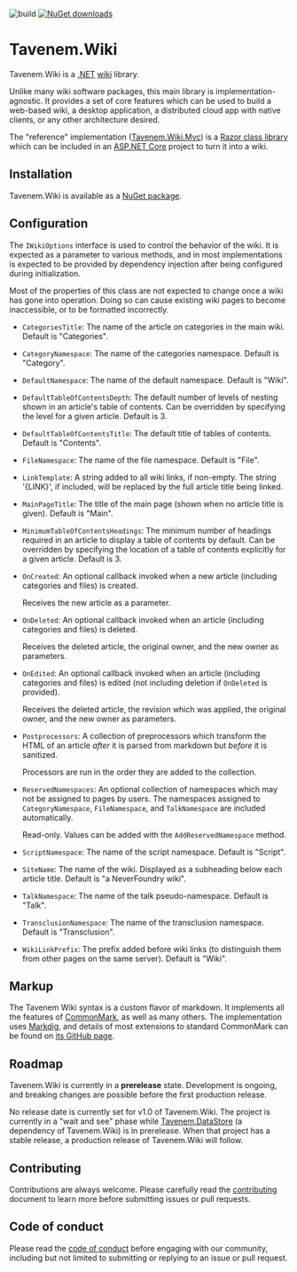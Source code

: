 ![build](https://img.shields.io/github/workflow/status/Tavenem/Wiki/publish/main) [![NuGet downloads](https://img.shields.io/nuget/dt/Tavenem.Wiki)](https://www.nuget.org/packages/Tavenem.Wiki/)

Tavenem.Wiki
==

Tavenem.Wiki is a [.NET](https://dotnet.microsoft.com) [wiki](http://wikipedia.com/wiki/Wiki)
library.

Unlike many wiki software packages, this main library is implementation-agnostic. It provides a set
of core features which can be used to build a web-based wiki, a desktop application, a distributed
cloud app with native clients, or any other architecture desired.

The "reference" implementation ([Tavenem.Wiki.Mvc](https://github.com/Tavenem/Wiki.Mvc)) is a [Razor
class library](https://docs.microsoft.com/en-us/aspnet/core/razor-pages/ui-class) which can be
included in an [ASP.NET Core](https://docs.microsoft.com/en-us/aspnet/core) project to turn it into
a wiki.

## Installation

Tavenem.Wiki is available as a [NuGet package](https://www.nuget.org/packages/Tavenem.Wiki/).

## Configuration
The `IWikiOptions` interface is used to control the behavior of the wiki. It is expected as a
parameter to various methods, and in most implementations is expected to be provided by dependency
injection after being configured during initialization.

Most of the properties of this class are not expected to change once a wiki has gone into operation.
Doing so can cause existing wiki pages to become inaccessible, or to be formatted incorrectly.

- `CategoriesTitle`: The name of the article on categories in the main wiki. Default is
  "Categories".
- `CategoryNamespace`: The name of the categories namespace. Default is "Category".
- `DefaultNamespace`: The name of the default namespace. Default is "Wiki".
- `DefaultTableOfContentsDepth`: The default number of levels of nesting shown in an article's table
  of contents. Can be overridden by specifying the level for a given article. Default is 3.
- `DefaultTableOfContentsTitle`: The default title of tables of contents. Default is "Contents".
- `FileNamespace`: The name of the file namespace. Default is "File".
- `LinkTemplate`: A string added to all wiki links, if non-empty. The string '\{LINK\}', if included,
  will be replaced by the full article title being linked.
- `MainPageTitle`: The title of the main page (shown when no article title is given). Default is
  "Main".
- `MinimumTableOfContentsHeadings`: The minimum number of headings required in an article to display
  a table of contents by default. Can be overridden by specifying the location of a table of
  contents explicitly for a given article. Default is 3.
- `OnCreated`: An optional callback invoked when a new article (including categories and files) is
  created.
  
  Receives the new article as a parameter.
- `OnDeleted`: An optional callback invoked when an article (including categories and files) is
  deleted.
  
  Receives the deleted article, the original owner, and the new owner as parameters.
- `OnEdited`: An optional callback invoked when an article (including categories and files) is
  edited (not including deletion if `OnDeleted` is provided).
  
  Receives the deleted article, the revision which was applied, the original owner, and the new
  owner as parameters.
- `Postprocessors`: A collection of preprocessors which transform the HTML of an article *after* it
  is parsed from markdown but *before* it is sanitized.

  Processors are run in the order they are added to the collection.
- `ReservedNamespaces`: An optional collection of namespaces which may not be assigned to pages by
  users. The namespaces assigned to `CategoryNamespace`, `FileNamespace`, and `TalkNamespace` are
  included automatically.

  Read-only. Values can be added with the `AddReservedNamespace` method.
- `ScriptNamespace`: The name of the script namespace. Default is "Script".
- `SiteName`: The name of the wiki. Displayed as a subheading below each article title. Default is
  "a NeverFoundry wiki".
- `TalkNamespace`: The name of the talk pseudo-namespace. Default is "Talk".
- `TransclusionNamespace`: The name of the transclusion namespace. Default is "Transclusion".
- `WikiLinkPrefix`: The prefix added before wiki links (to distinguish them from other pages on the
  same server). Default is "Wiki".

## Markup
The Tavenem Wiki syntax is a custom flavor of markdown. It implements all the features of
[CommonMark](http://commonmark.org), as well as many others. The implementation uses
[Markdig](https://github.com/lunet-io/markdig), and details of most extensions to standard
CommonMark can be found on [its GitHub page](https://github.com/lunet-io/markdig).

## Roadmap

Tavenem.Wiki is currently in a **prerelease** state. Development is ongoing, and breaking changes
are possible before the first production release.

No release date is currently set for v1.0 of Tavenem.Wiki. The project is currently in a "wait and
see" phase while [Tavenem.DataStore](https://github.com/Tavenem/DataStore) (a dependency of
Tavenem.Wiki) is in prerelease. When that project has a stable release, a production release of
Tavenem.Wiki will follow.

## Contributing

Contributions are always welcome. Please carefully read the [contributing](docs/CONTRIBUTING.md) document to learn more before submitting issues or pull requests.

## Code of conduct

Please read the [code of conduct](docs/CODE_OF_CONDUCT.md) before engaging with our community, including but not limited to submitting or replying to an issue or pull request.
